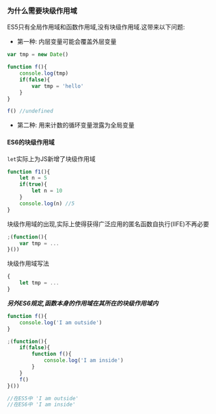 ### 为什么需要块级作用域
ES5只有全局作用域和函数作用域,没有块级作用域.这带来以下问题:

- 第一种: 内层变量可能会覆盖外层变量

```javascript
var tmp = new Date()

function f(){
    console.log(tmp)
    if(false){
        var tmp = 'hello'
    }
}

f() //undefined
```

- 第二种: 用来计数的循环变量泄露为全局变量

#### ES6的块级作用域
`let`实际上为JS新增了块级作用域

```javascript
function f1(){
    let n = 5
    if(true){
        let n = 10
    }
    console.log(n) //5
}
```

块级作用域的出现,实际上使得获得广泛应用的匿名函数自执行(IIFE)不再必要

```javascript
;(function(){
    var tmp = ...
}())
```

块级作用域写法

```javascript
{
    let tmp = ...
}
```

**_另外ES6规定,函数本身的作用域在其所在的块级作用域内_**

```javascript
function f(){
    console.log('I am outside')
}

;(function(){
    if(false){
        function f(){
            console.log('I am inside')
        }
    }
    f()
}())

//在ES5中 'I am outside'
//在ES6中 'I am inside'
```
